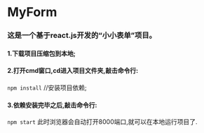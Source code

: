# MyForm
### 这是一个基于react.js开发的“小小表单”项目。
#### 1.下载项目压缩包到本地;
#### 2.打开cmd窗口,cd进入项目文件夹,敲击命令行:
`npm install`   //安装项目依赖;
#### 3.依赖安装完毕之后,敲击命令行:
`npm start`
此时浏览器会自动打开8000端口,就可以在本地运行项目了.
